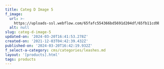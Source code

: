 ```yaml
---
title: Categ D Image 5
f_image:
  url: >-
    https://uploads-ssl.webflow.com/65fafc554366bd5691d204df/65fb11cd9b18d74fff6870d5_leash5.jpg
  alt: null
slug: categ-d-image-5
updated-on: '2024-03-20T16:41:53.278Z'
created-on: '2021-12-03T04:42:39.432Z'
published-on: '2024-03-20T16:42:19.932Z'
f_select-a-category: cms/categories/leashes.md
layout: '[products].html'
tags: products
---
```



